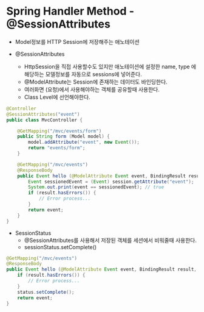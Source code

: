 # Spring Handler Method - @SessionAttributes
- Model정보를 HTTP Session에 저장해주는 애노테이션

- @SessionAttributes
    - HttpSession을 직접 사용할수도 있지만 애노테이션에 설정한 name, type 에 해당하는 모델정보를 자동으로 sessions에 넣어준다.
    - @ModelAttribute는 Session에 존재하는 데이터도 바인딩한다.
    - 여러화면 (요청)에서 사용해야하는 객체를 공유할때 사용한다.
    - Class Level에 선언해야한다.
```java
@Controller
@SessionAttributes("event")
public class MvcController {

    @GetMapping("/mvc/events/form")
    public String form (Model model) {
        model.addAttribute("event", new Event());
        return "events/form";
    }

    @GetMapping("/mvc/events")
    @ResponseBody
    public Event hello (@ModelAttribute Event event, BindingResult result, HttpSession session) {
        Event sessionedEvent = (Event) session.getAttribute("event");
        System.out.print(event == sessionedEvent); // true
        if (result.hasErrors()) {
            // Error process...
        }
        return event;
    }
}
```

- SessionStatus
    - @SessionAttributes를 사용해서 저장된 객체를 세션에서 비워줄때 사용한다.
    - sessionStatus.setComplete()

```java
@GetMapping("/mvc/events")
@ResponseBody
public Event hello (@ModelAttribute Event event, BindingResult result, SessionStatus status) {
    if (result.hasErrors()) {
        // Error process...
    }
    status.setComplete();
    return event;
}
```
